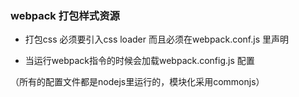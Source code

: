 ### webpack 打包样式资源

* 打包css 必须要引入css loader
而且必须在webpack.conf.js 里声明

* 当运行webpack指令的时候会加载webpack.config.js 配置

（所有的配置文件都是nodejs里运行的，模块化采用commonjs）